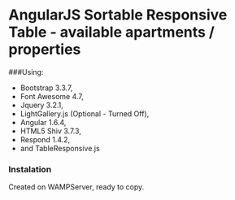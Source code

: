 # AngularJS Sortable Responsive Table - available apartments / properties

 ###Using:
 * Bootstrap 3.3.7,
 * Font Awesome 4.7,
 * Jquery 3.2.1,
 * LightGallery.js (Optional - Turned Off),
 * Angular 1.6.4,
 * HTML5 Shiv 3.7.3,
 * Respond 1.4.2,
 * and TableResponsive.js

 ### Instalation

 Created on WAMPServer, ready to copy.

